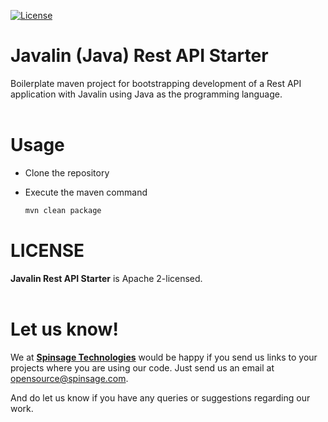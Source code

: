 [![License](https://img.shields.io/badge/License-Apache%202.0-blue.svg)](https://opensource.org/licenses/Apache-2.0)

# Javalin (Java) Rest API Starter

Boilerplate maven project for bootstrapping development of a Rest API application with Javalin using Java as the programming language.
<br><br>
# Usage
- Clone the repository
- Execute the maven command

	```bash
	mvn clean package
	```

# LICENSE
**Javalin Rest API Starter** is Apache 2-licensed.
<br><br>

# Let us know!
We at [**Spinsage Technologies**](https://www.spinsage.com/) would be happy if you send us links to your projects where you are using our code. Just send us an email at opensource@spinsage.com. 

And do let us know if you have any queries or suggestions regarding our work.
